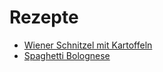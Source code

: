 # Rezepte

- [Wiener Schnitzel mit Kartoffeln](wiener_schnitzel.md)
- [Spaghetti Bolognese](spaghetti-bolognese.md)
